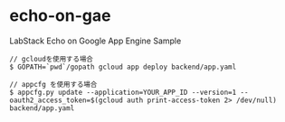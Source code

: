 # echo-on-gae
LabStack Echo on Google App Engine Sample


```
// gcloudを使用する場合
$ GOPATH=`pwd`/gopath gcloud app deploy backend/app.yaml

// appcfg を使用する場合
$ appcfg.py update --application=YOUR_APP_ID --version=1 --oauth2_access_token=$(gcloud auth print-access-token 2> /dev/null) backend/app.yaml
```